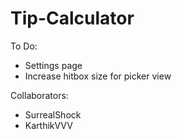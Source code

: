 # Tip-Calculator

To Do:
- Settings page
- Increase hitbox size for picker view

Collaborators:
  - SurrealShock
  - KarthikVVV
